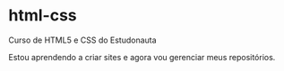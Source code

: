 # html-css
 Curso de HTML5 e CSS do Estudonauta

 Estou aprendendo a criar sites e agora vou gerenciar meus repositórios.